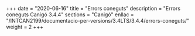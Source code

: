 +++
date        = "2020-06-16"
title       = "Errors coneguts"
description = "Errors coneguts Canigó 3.4.4"
sections    = "Canigó"
enllac		= "/INTCAN2199/documentacio-per-versions/3.4LTS/3.4.4/errors-coneguts/"
weight      = 2
+++
